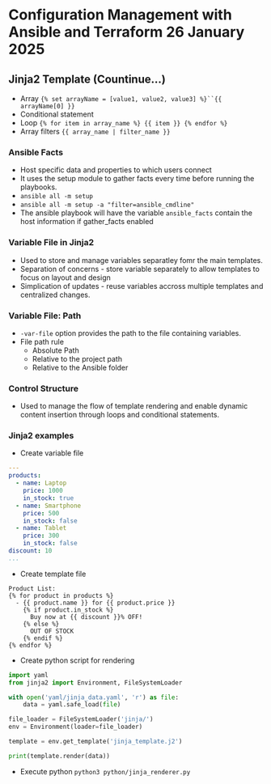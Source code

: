 # Configuration Management with Ansible and Terraform 26 January 2025

## Jinja2 Template (Countinue...)

- Array
`{% set arrayName = [value1, value2, value3] %}``{{ arrayName[0] }}`
- Conditional statement
- Loop `{% for item in array_name %} {{ item }} {% endfor %}`
- Array filters `{{ array_name | filter_name }}`

### Ansible Facts
- Host specific data and properties to which users connect
- It uses the setup module to gather facts every time before running the playbooks.
- `ansible all -m setup`
- `ansible all -m setup -a "filter=ansible_cmdline"`
- The ansible playbook will have the variable `ansible_facts` contain the host information if gather_facts enabled

### Variable File in Jinja2 
- Used to store and manage variables separatley fomr the main templates.
- Separation of concerns - store variable separately to allow templates to focus on layout and design
- Simplication of updates - reuse variables accross multiple templates and centralized changes.

### Variable File: Path
- `-var-file` option provides the path to the file containing variables.
- File path rule
    - Absolute Path
    - Relative to the project path
    - Relative to the Ansible folder

### Control Structure
- Used to manage the flow of template rendering and enable dynamic content insertion through loops and conditional statements.

### Jinja2 examples

- Create variable file
```YAML
---
products:
  - name: Laptop
    price: 1000
    in_stock: true
  - name: Smartphone
    price: 500
    in_stock: false  
  - name: Tablet
    price: 300
    in_stock: false  
discount: 10    
...
```

- Create template file
```j2
Product List:
{% for product in products %}
  - {{ product.name }} for {{ product.price }}
    {% if product.in_stock %}
      Buy now at {{ discount }}% OFF!
    {% else %}
      OUT OF STOCK
    {% endif %} 
{% endfor %}     
```

- Create python script for rendering
```py
import yaml
from jinja2 import Environment, FileSystemLoader

with open('yaml/jinja_data.yaml', 'r') as file:
    data = yaml.safe_load(file)

file_loader = FileSystemLoader('jinja/')
env = Environment(loader=file_loader)

template = env.get_template('jinja_template.j2')

print(template.render(data))
```
- Execute python  `python3 python/jinja_renderer.py`

